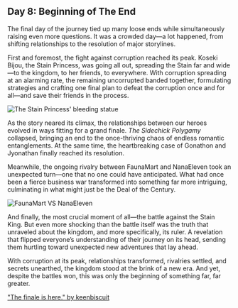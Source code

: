 ## Day 8: Beginning of The End

The final day of the journey tied up many loose ends while simultaneously raising even more questions. It was a crowded day—a lot happened, from shifting relationships to the resolution of major storylines.

First and foremost, the fight against corruption reached its peak. Koseki Bijou, the Stain Princess, was going all out, spreading the Stain far and wide—to the kingdom, to her friends, to everywhere. With corruption spreading at an alarming rate, the remaining uncorrupted banded together, formulating strategies and crafting one final plan to defeat the corruption once and for all—and save their friends in the process.

![The Stain Princess' bleeding statue](images-opt/corruption.webp)

As the story neared its climax, the relationships between our heroes evolved in ways fitting for a grand finale. *The Sidechick Polygamy* collapsed, bringing an end to the once-thriving chaos of endless romantic entanglements. At the same time, the heartbreaking case of Gonathon and Jyonathan finally reached its resolution.

Meanwhile, the ongoing rivalry between FaunaMart and NanaEleven took an unexpected turn—one that no one could have anticipated. What had once been a fierce business war transformed into something far more intriguing, culminating in what might just be the Deal of the Century.

![FaunaMart VS NanaEleven](images-opt/faunamoom.webp)

And finally, the most crucial moment of all—the battle against the Stain King. But even more shocking than the battle itself was the truth that unraveled about the kingdom, and more specifically, its ruler. A revelation that flipped everyone’s understanding of their journey on its head, sending them hurtling toward unexpected new adventures that lay ahead.

With corruption at its peak, relationships transformed, rivalries settled, and secrets unearthed, the kingdom stood at the brink of a new era. And yet, despite the battles won, this was only the beginning of something far, far greater.

["The finale is here." by keenbiscuit](https://x.com/keenbiscuit/status/1832589405451931972)

